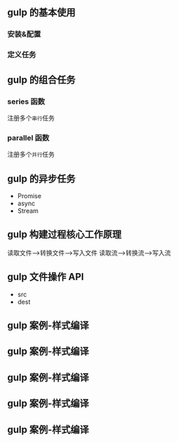 ## gulp 的基本使用

### 安装&配置

### 定义任务

## gulp 的组合任务

### series 函数

注册多个`串行`任务

### parallel 函数

注册多个`并行`任务

## gulp 的异步任务

- Promise
- async
- Stream

## gulp 构建过程核心工作原理

读取文件-->转换文件-->写入文件
读取流-->转换流-->写入流

## gulp 文件操作 API

- src
- dest

## gulp 案例-样式编译

## gulp 案例-样式编译

## gulp 案例-样式编译

## gulp 案例-样式编译

## gulp 案例-样式编译
